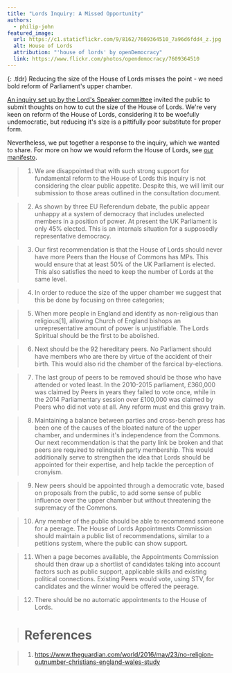 ```yaml
---
title: "Lords Inquiry: A Missed Opportunity"
authors:
  - philip-john
featured_image:
  url: https://c1.staticflickr.com/9/8162/7609364510_7a96d6fdd4_z.jpg
  alt: House of Lords
  attribution: "'house of lords' by openDemocracy"
  link: https://www.flickr.com/photos/opendemocracy/7609364510
---
```


{: .tldr}
Reducing the size of the House of Lords misses the point - we need bold reform of Parliament's upper chamber.

[An inquiry set up by the Lord's Speaker committee](http://www.parliament.uk/business/committees/committees-a-z/other-committees/size-of-house-committee/news-parliament-2015/size-of-house-inquiry-launched/) invited the public to submit thoughts on how to cut the size of the House of Lords. We're very keen on reform of the House of Lords, considering it to be woefully undemocratic, but reducing it's size is a pittifully poor substitute for proper form.

Nevertheless, we put together a response to the inquiry, which we wanted to share. For more on how we would reform the House of Lords, see [our manifesto](https://somethingnew.org.uk/manifesto/democracy#house-of-lords-reform).

> 1. We are disappointed that with such strong support for fundamental reform to the House of Lords this inquiry is not considering the clear public appetite. Despite this, we will limit our submission to those areas outlined in the consultation document.

> 2. As shown by three EU Referendum debate, the public appear unhappy at a system of democracy that includes unelected members in a position of power. At present the UK Parliament is only 45% elected. This is an internals situation for a supposedly representative democracy.

> 3. Our first recommendation is that the House of Lords should never have more Peers than the House of Commons has MPs. This would ensure that at least 50% of the UK Parliament is elected. This also satisfies the need to keep the number of Lords at the same level.

> 4. In order to reduce the size of the upper chamber we suggest that this be done by focusing on three categories;

> 5. When more people in England and identify as non-religious than religious[1], allowing Church of England bishops an unrepresentative amount of power is unjustifiable. The Lords Spiritual should be the first to be abolished.

> 6. Next should be the 92 hereditary peers. No Parliament should have members who are there by virtue of the accident of their birth. This would also rid the chamber of the farcical by-elections.

> 7. The last group of peers to be removed should be those who have attended or voted least. In the 2010-2015 parliament, £360,000 was claimed by Peers in years they failed to vote once, while in the 2014 Parliamentary session over £100,000 was claimed by Peers who did not vote at all. Any reform must end this gravy train.

> 8. Maintaining a balance between parties and cross-bench press has been one of the causes of the bloated nature of the upper chamber, and undermines it's independence from the Commons. Our next recommendation is that the party link be broken and that peers are required to relinquish party membership. This would additionally serve to strengthen the idea that Lords should be appointed for their expertise, and help tackle the perception of cronyism.

> 9. New peers should be appointed through a democratic vote, based on proposals from the public, to add some sense of public influence over the upper chamber but without threatening the supremacy of the Commons.

> 10. Any member of the public should be able to recommend someone for a peerage. The House of Lords Appointments Commission should maintain a public list of recommendations, similar to a petitions system, where the public can show support.

> 11. When a page becomes available, the Appointments Commission should then draw up a shortlist of candidates taking into account factors such as public support, applicable skills and existing political connections. Existing Peers would vote, using STV, for candidates and the winner would be offered the peerage.

> 12. There should be no automatic appointments to the House of Lords.


> # References

> 1. https://www.theguardian.com/world/2016/may/23/no-religion-outnumber-christians-england-wales-study
